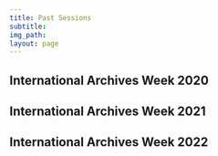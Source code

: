 ```yaml
---
title: Past Sessions
subtitle: 
img_path: 
layout: page
---
```



## International Archives Week 2020

## International Archives Week 2021

## International Archives Week 2022